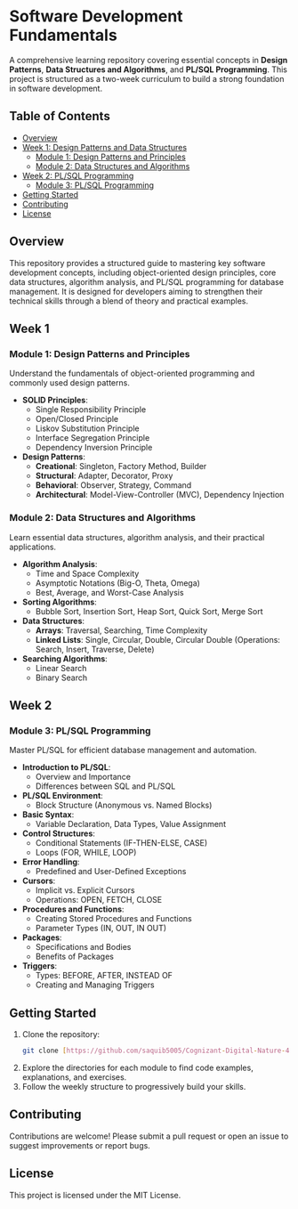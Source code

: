 # Software Development Fundamentals

A comprehensive learning repository covering essential concepts in **Design Patterns**, **Data Structures and Algorithms**, and **PL/SQL Programming**. This project is structured as a two-week curriculum to build a strong foundation in software development.

## Table of Contents
- [Overview](#overview)
- [Week 1: Design Patterns and Data Structures](#week-1)
  - [Module 1: Design Patterns and Principles](#module-1-design-patterns-and-principles)
  - [Module 2: Data Structures and Algorithms](#module-2-data-structures-and-algorithms)
- [Week 2: PL/SQL Programming](#week-2)
  - [Module 3: PL/SQL Programming](#module-3-plsql-programming)
- [Getting Started](#getting-started)
- [Contributing](#contributing)
- [License](#license)

## Overview
This repository provides a structured guide to mastering key software development concepts, including object-oriented design principles, core data structures, algorithm analysis, and PL/SQL programming for database management. It is designed for developers aiming to strengthen their technical skills through a blend of theory and practical examples.

## Week 1

### Module 1: Design Patterns and Principles
Understand the fundamentals of object-oriented programming and commonly used design patterns.

- **SOLID Principles**:
  - Single Responsibility Principle
  - Open/Closed Principle
  - Liskov Substitution Principle
  - Interface Segregation Principle
  - Dependency Inversion Principle
- **Design Patterns**:
  - **Creational**: Singleton, Factory Method, Builder
  - **Structural**: Adapter, Decorator, Proxy
  - **Behavioral**: Observer, Strategy, Command
  - **Architectural**: Model-View-Controller (MVC), Dependency Injection

### Module 2: Data Structures and Algorithms
Learn essential data structures, algorithm analysis, and their practical applications.

- **Algorithm Analysis**:
  - Time and Space Complexity
  - Asymptotic Notations (Big-O, Theta, Omega)
  - Best, Average, and Worst-Case Analysis
- **Sorting Algorithms**:
  - Bubble Sort, Insertion Sort, Heap Sort, Quick Sort, Merge Sort
- **Data Structures**:
  - **Arrays**: Traversal, Searching, Time Complexity
  - **Linked Lists**: Single, Circular, Double, Circular Double (Operations: Search, Insert, Traverse, Delete)
- **Searching Algorithms**:
  - Linear Search
  - Binary Search

## Week 2

### Module 3: PL/SQL Programming
Master PL/SQL for efficient database management and automation.

- **Introduction to PL/SQL**:
  - Overview and Importance
  - Differences between SQL and PL/SQL
- **PL/SQL Environment**:
  - Block Structure (Anonymous vs. Named Blocks)
- **Basic Syntax**:
  - Variable Declaration, Data Types, Value Assignment
- **Control Structures**:
  - Conditional Statements (IF-THEN-ELSE, CASE)
  - Loops (FOR, WHILE, LOOP)
- **Error Handling**:
  - Predefined and User-Defined Exceptions
- **Cursors**:
  - Implicit vs. Explicit Cursors
  - Operations: OPEN, FETCH, CLOSE
- **Procedures and Functions**:
  - Creating Stored Procedures and Functions
  - Parameter Types (IN, OUT, IN OUT)
- **Packages**:
  - Specifications and Bodies
  - Benefits of Packages
- **Triggers**:
  - Types: BEFORE, AFTER, INSTEAD OF
  - Creating and Managing Triggers

## Getting Started
1. Clone the repository:
   ```bash
   git clone [https://github.com/saquib5005/Cognizant-Digital-Nature-4.0-Java-FSE.git]
   ```
2. Explore the directories for each module to find code examples, explanations, and exercises.
3. Follow the weekly structure to progressively build your skills.

## Contributing
Contributions are welcome! Please submit a pull request or open an issue to suggest improvements or report bugs.

## License
This project is licensed under the MIT License.
